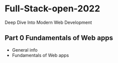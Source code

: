 # Full-Stack-open-2022
Deep Dive Into Modern Web Development

## Part 0 Fundamentals of Web apps
* General info
* Fundamentals of Web apps



